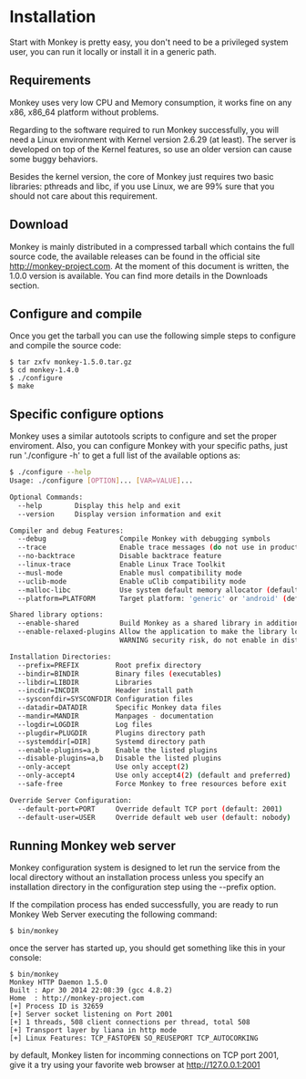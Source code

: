 # Installation

Start with Monkey is pretty easy, you don't need to be a privileged system user, you can run it locally or install it in a generic path.

## Requirements

Monkey uses very low CPU and Memory consumption, it works fine on any x86, x86_64 platform without problems.

Regarding to the software required to run Monkey successfully, you will need a Linux environment with Kernel version 2.6.29 (at least). The server is developed on top of the Kernel features, so use an older version can cause some buggy behaviors.

Besides the kernel version, the core of Monkey just requires two basic libraries: pthreads and libc, if you use Linux, we are 99% sure that you should not care about this requirement.

## Download

Monkey is mainly distributed in a compressed tarball which contains the full source code, the available releases can be found in the official site http://monkey-project.com. At the moment of this document is written, the 1.0.0 version is available. You can find more details in the Downloads section.

## Configure and compile

Once you get the tarball you can use the following simple steps to configure and compile the source code:

```shell
$ tar zxfv monkey-1.5.0.tar.gz
$ cd monkey-1.4.0
$ ./configure
$ make
```

## Specific configure options

Monkey uses a similar autotools scripts to configure and set the proper enviroment. Also, you can configure Monkey with your specific paths, just run './configure -h' to get a full list of the available options as:

```bash
$ ./configure --help
Usage: ./configure [OPTION]... [VAR=VALUE]...

Optional Commands:
  --help        Display this help and exit
  --version     Display version information and exit

Compiler and debug Features:
  --debug                  Compile Monkey with debugging symbols
  --trace                  Enable trace messages (do not use in production)
  --no-backtrace           Disable backtrace feature
  --linux-trace            Enable Linux Trace Toolkit
  --musl-mode              Enable musl compatibility mode
  --uclib-mode             Enable uClib compatibility mode
  --malloc-libc            Use system default memory allocator (default is jemalloc)
  --platform=PLATFORM      Target platform: 'generic' or 'android' (default: generic)

Shared library options:
  --enable-shared          Build Monkey as a shared library in addition to a stand-alone server
  --enable-relaxed-plugins Allow the application to make the library load arbitrary plugins.
                           WARNING security risk, do not enable in distro packages!

Installation Directories:
  --prefix=PREFIX         Root prefix directory
  --bindir=BINDIR         Binary files (executables)
  --libdir=LIBDIR         Libraries
  --incdir=INCDIR         Header install path
  --sysconfdir=SYSCONFDIR Configuration files
  --datadir=DATADIR       Specific Monkey data files
  --mandir=MANDIR         Manpages - documentation
  --logdir=LOGDIR         Log files
  --plugdir=PLUGDIR       Plugins directory path
  --systemddir[=DIR]      Systemd directory path
  --enable-plugins=a,b    Enable the listed plugins
  --disable-plugins=a,b   Disable the listed plugins
  --only-accept           Use only accept(2)
  --only-accept4          Use only accept4(2) (default and preferred)
  --safe-free             Force Monkey to free resources before exit

Override Server Configuration:
  --default-port=PORT     Override default TCP port (default: 2001)
  --default-user=USER     Override default web user (default: nobody)
```


## Running Monkey web server

Monkey configuration system is designed to let run the service from the local directory without an installation process unless you specify an installation directory in the configuration step using the --prefix option.

If the compilation process has ended successfully, you are ready to run Monkey Web Server executing the following command:

```
$ bin/monkey
```

once the server has started up, you should get something like this in your console:

```
$ bin/monkey
Monkey HTTP Daemon 1.5.0
Built : Apr 30 2014 22:08:39 (gcc 4.8.2)
Home  : http://monkey-project.com
[+] Process ID is 32659
[+] Server socket listening on Port 2001
[+] 1 threads, 508 client connections per thread, total 508
[+] Transport layer by liana in http mode
[+] Linux Features: TCP_FASTOPEN SO_REUSEPORT TCP_AUTOCORKING
```

by default, Monkey listen for incomming connections on TCP port 2001, give it a try using your favorite web browser at http://127.0.0.1:2001
